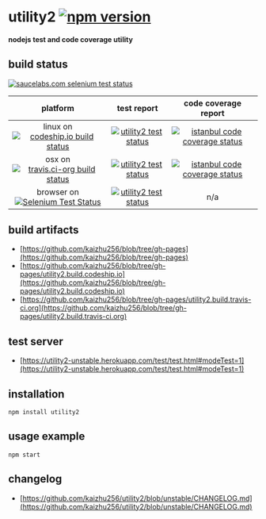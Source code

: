 # utility2 [![npm version](https://img.shields.io/npm/v/utility2.svg?style=flat)](https://npmjs.org/package/utility2)
#### nodejs test and code coverage utility

## build status
[![saucelabs.com selenium test status](https://saucelabs.com/browser-matrix/utility2-kaizhu256.svg)](https://saucelabs.com/u/utility2-kaizhu256)

 platform | test report | code coverage report
:--------:|:-----------:|:--------------------:
linux on [![codeship.io build status](https://www.codeship.io/projects/6d1392c0-94e7-0131-971e-16be0a303db9/status?branch=unstable)](https://www.codeship.io/projects/16743?branch=unstable) | [![utility2 test status](https://kaizhu256.github.io/blob/utility2.build.codeship.io/latest.unstable/test_report.badge.svg)](https://kaizhu256.github.io/blob/utility2.build.codeship.io/latest.unstable/test_report.html) | [![istanbul code coverage status](https://kaizhu256.github.io/blob/utility2.build.codeship.io/latest.unstable/coverage_report/coverage_report.badge.svg)](https://kaizhu256.github.io/blob/utility2.build.codeship.io/latest.unstable/coverage_report/utility2/index.html)
osx on [![travis.ci-org build status](https://api.travis-ci.org/kaizhu256/utility2.svg?branch=unstable)](https://travis-ci.org/kaizhu256/utility2?branch=unstable) | [![utility2 test status](https://kaizhu256.github.io/blob/utility2.build.travis-ci.org/latest.unstable/test_report.badge.svg)](https://kaizhu256.github.io/blob/utility2.build.travis-ci.org/latest.unstable/test_report.html) | [![istanbul code coverage status](https://kaizhu256.github.io/blob/utility2.build.travis-ci.org/latest.unstable/coverage_report/coverage_report.badge.svg)](https://kaizhu256.github.io/blob/utility2.build.travis-ci.org/latest.unstable/coverage_report/utility2/index.html)
browser on [![Selenium Test Status](https://saucelabs.com/buildstatus/utility2-kaizhu256)](https://saucelabs.com/u/utility2-kaizhu256) | [![utility2 test status](https://kaizhu256.github.io/blob/utility2.build.codeship.io/latest.browser/test_report.badge.svg)](https://kaizhu256.github.io/blob/utility2.build.codeship.io/latest.browser/test_report.html) | n/a

## build artifacts
- [https://github.com/kaizhu256/blob/tree/gh-pages](https://github.com/kaizhu256/blob/tree/gh-pages)
- [https://github.com/kaizhu256/blob/tree/gh-pages/utility2.build.codeship.io](https://github.com/kaizhu256/blob/tree/gh-pages/utility2.build.codeship.io)
- [https://github.com/kaizhu256/blob/tree/gh-pages/utility2.build.travis-ci.org](https://github.com/kaizhu256/blob/tree/gh-pages/utility2.build.travis-ci.org)

## test server
- [https://utility2-unstable.herokuapp.com/test/test.html#modeTest=1](https://utility2-unstable.herokuapp.com/test/test.html#modeTest=1)

## installation
```
npm install utility2
```

## usage example
```
npm start
```

## changelog
- [https://github.com/kaizhu256/utility2/blob/unstable/CHANGELOG.md](https://github.com/kaizhu256/utility2/blob/unstable/CHANGELOG.md)

